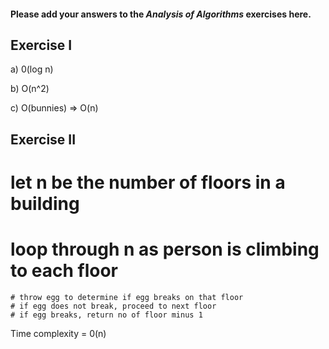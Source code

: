 #### Please add your answers to the ***Analysis of  Algorithms*** exercises here.

## Exercise I

a) 0(log n)


b) O(n^2)


c) O(bunnies) => O(n)

## Exercise II

# let n be the number of floors in a building
# loop through n as person is climbing to each floor
    # throw egg to determine if egg breaks on that floor
    # if egg does not break, proceed to next floor
    # if egg breaks, return no of floor minus 1

Time complexity = 0(n)